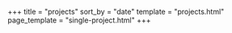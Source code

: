 +++
title = "projects"
sort_by = "date"
template = "projects.html"
page_template = "single-project.html"
+++
